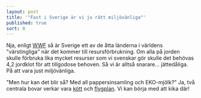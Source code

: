 ```yaml
---
layout: post
title: '"Fast i Sverige är vi ju rätt miljövänliga"'
published: true
sort: 0
---
```





Nja, enligt [WWF](http://www.wwf.se/press/pressrum/pressmeddelanden/1673177-living-planet-report-2016-tva-tredjedelar-av-planetens-vilda-ryggradsdjur-snart-borta "WWF - Living planet report") så är Sverige ett av de åtta länderna i världens "värstingliga" när det kommer till resursförbrukning. Om alla på jorden skulle förbruka lika mycket resurser som vi svenskar gör skulle det behövas 4,2 jordklot för att tillgodose behoven. Så vi är alltså snarare... jättedåliga. På att vara just miljövänliga.

"Men hur kan det blir så? Med all pappersinsamling och EKO-mjölk?" Ja, två centrala bovar verkar vara [kött](http://aaretsjulklapp.se/miljo/men-k-tt-r-ju-s-gott/) och [flygplan](http://aaretsjulklapp.se/miljo/sa-farligt-att-flyga/). Vi kan börja med att kika där!
